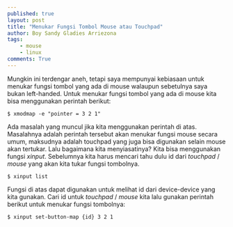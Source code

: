 ```yaml
---
published: true
layout: post
title: "Menukar Fungsi Tombol Mouse atau Touchpad"
author: Boy Sandy Gladies Arriezona
tags:
    - mouse
    - linux
comments: True
---
```


Mungkin ini terdengar aneh, tetapi saya mempunyai kebiasaan untuk menukar fungsi tombol yang ada di mouse walaupun sebetulnya saya bukan left-handed. Untuk menukar fungsi tombol yang ada di mouse kita bisa menggunakan perintah berikut:

``` shell
$ xmodmap -e "pointer = 3 2 1"
```

Ada masalah yang muncul jika kita menggunakan perintah di atas. Masalahnya adalah perintah tersebut akan menukar fungsi mouse secara umum, maksudnya adalah touchpad yang juga bisa digunakan selain mouse akan tertukar. Lalu bagaimana kita menyiasatinya? Kita bisa menggunakan fungsi *xinput*. Sebelumnya kita harus mencari tahu dulu id dari *touchpad* / *mouse* yang akan kita tukar fungsi tombolnya.

``` shell
$ xinput list
```

Fungsi di atas dapat digunakan untuk melihat id dari device-device yang kita gunakan. Cari id untuk *touchpad* / *mouse* kita lalu gunakan perintah berikut untuk menukar fungsi tombolnya:

``` shell
$ xinput set-button-map {id} 3 2 1
```
